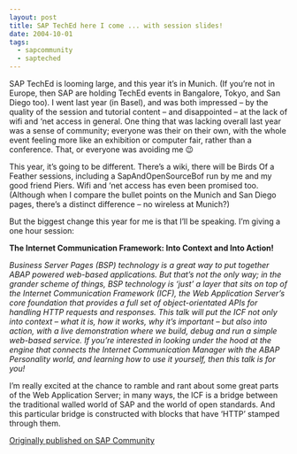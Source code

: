 ```yaml
---
layout: post
title: SAP TechEd here I come ... with session slides!
date: 2004-10-01
tags:
  - sapcommunity
  - sapteched
---
```

SAP TechEd is looming large, and this year it’s in Munich. (If you’re not in Europe, then SAP are holding TechEd events in Bangalore, Tokyo, and San Diego too). I went last year (in Basel), and was both impressed – by the quality of the session and tutorial content – and disappointed – at the lack of wifi and ‘net access in general. One thing that was lacking overall last year was a sense of community; everyone was their on their own, with the whole event feeling more like an exhibition or computer fair, rather than a conference. That, or everyone was avoiding me 😉

This year, it’s going to be different. There’s a wiki, there will be Birds Of a Feather sessions, including a SapAndOpenSourceBof run by me and my good friend Piers. Wifi and ‘net access has even been promised too. (Although when I compare the bullet points on the Munich and San Diego pages, there’s a distinct difference – no wireless at Munich?)

But the biggest change this year for me is that I’ll be speaking. I’m giving a one hour session:

**The Internet Communication Framework: Into Context and Into Action!**

_Business Server Pages (BSP) technology is a great way to put together ABAP powered web-based applications. But that’s not the only way; in the grander scheme of things, BSP technology is ‘just’ a layer that sits on top of the Internet Communication Framework (ICF), the Web Application Server’s core foundation that provides a full set of object-orientated APIs for handling HTTP requests and responses. This talk will put the ICF not only into context – what it is, how it works, why it’s important – but also into action, with a live demonstration where we build, debug and run a simple web-based service. If you’re interested in looking under the hood at the engine that connects the Internet Communication Manager with the ABAP Personality world, and learning how to use it yourself, then this talk is for you!_

I’m really excited at the chance to ramble and rant about some great parts of the Web Application Server; in many ways, the ICF is a bridge between the traditional walled world of SAP and the world of open standards. And this particular bridge is constructed with blocks that have ‘HTTP’ stamped through them.

[Originally published on SAP Community](https://blogs.sap.com/2004/10/01/sap-teched-here-i-come-with-session-slides/)
